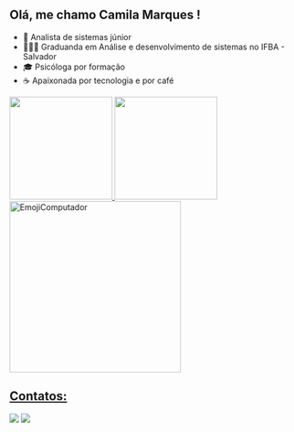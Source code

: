 ## Olá, me chamo Camila Marques ! 

- 🚀 Analista de sistemas júnior
- 👩🏽‍💻 Graduanda em Análise e desenvolvimento de sistemas no IFBA - Salvador
- 🎓 Psicóloga por formação
- ☕ Apaixonada por tecnologia e por café

 <div>
   <a href="https://github.com/marquescami">
  <img height="180em" src="https://github-readme-stats.vercel.app/api?username=marquescami&show_icons=true&theme=highcontrast&include_all_commits=true&count_private=true"/>
  <img height="180em" src="https://github-readme-stats.vercel.app/api/top-langs/?username=marquescami&layout=compact&langs_count=16&theme=highcontrast"/> 
 <div>
  <img width="300" alt="EmojiComputador" src="https://user-images.githubusercontent.com/31116694/153991716-0a1a946b-a077-4659-b4ac-ca9f7c65f9d2.PNG">
</div>

 ## Contatos:
 <a href = "mailto:marquescami@gmail.com"><img src="https://img.shields.io/badge/Gmail-D14836?style=for-the-badge&logo=gmail&logoColor=white" target="_blank"></a>
   <a href="https://www.linkedin.com/in/marquescami/" target="_blank"><img src="https://img.shields.io/badge/-LinkedIn-%230077B5?style=for-the-badge&logo=linkedin&logoColor=white" target="_blank"></a>  <div>
